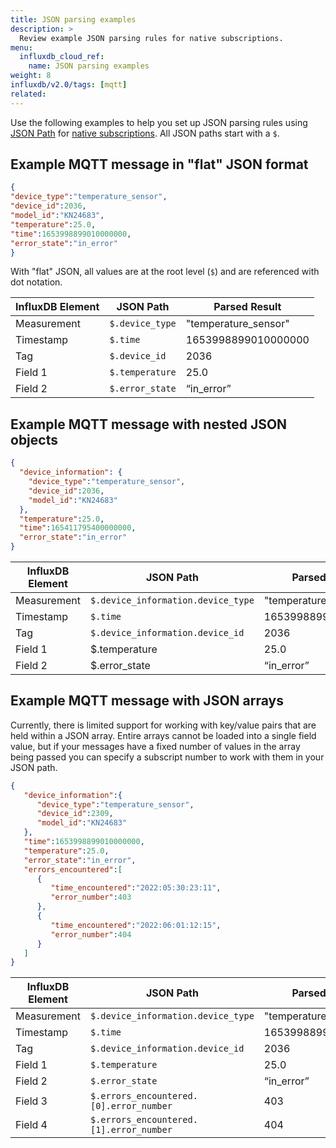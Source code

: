 ```yaml
---
title: JSON parsing examples
description: >
  Review example JSON parsing rules for native subscriptions.
menu:
  influxdb_cloud_ref:
    name: JSON parsing examples
weight: 8
influxdb/v2.0/tags: [mqtt]
related:
---
```


Use the following examples to help you set up JSON parsing rules using [JSON Path](https://jsonpath.com/) 
for [native subscriptions](/influxdb/cloud/write-data/no-code/native-subscriptions). All JSON paths start with a `$`.

## Example MQTT message in "flat" JSON format

```json
{
"device_type":"temperature_sensor",
"device_id":2036,
"model_id":"KN24683",
"temperature":25.0,
"time":1653998899010000000,
"error_state":"in_error"
}
```

With "flat" JSON, all values are at the root level (`$`) and are referenced with dot notation.

|InfluxDB Element|JSON Path|Parsed Result|
|---|---|---|
|Measurement|`$.device_type`|"temperature_sensor"|
|Timestamp|`$.time`|1653998899010000000|
|Tag|`$.device_id`|2036|
|Field 1|`$.temperature`|25.0|
|Field 2|`$.error_state`|“in_error”|

## Example MQTT message with nested JSON objects 

```json
{
  "device_information": {
    "device_type":"temperature_sensor",
    "device_id":2036,
    "model_id":"KN24683"
  },
  "temperature":25.0,
  "time":165411795400000000,
  "error_state":"in_error"
}
```

|InfluxDB Element|JSON Path|Parsed Result|
|---|---|---|
|Measurement|`$.device_information.device_type`|"temperature_sensor"|
|Timestamp|`$.time`|1653998899010000000|
|Tag|`$.device_information.device_id`|2036|
|Field 1|$.temperature|25.0|
|Field 2|$.error_state|“in_error”|

## Example MQTT message with JSON arrays
Currently, there is limited support for working with key/value pairs that are held within 
a JSON array. Entire arrays cannot be loaded into a single field value, but if your messages 
have a fixed number of values in the array being passed you can specify a subscript number 
to work with them in your JSON path.


```json
{
   "device_information":{
      "device_type":"temperature_sensor",
      "device_id":2309,
      "model_id":"KN24683"
   },
   "time":1653998899010000000,
   "temperature":25.0,
   "error_state":"in_error",
   "errors_encountered":[
      {
         "time_encountered":"2022:05:30:23:11",
         "error_number":403
      },
      {
         "time_encountered":"2022:06:01:12:15",
         "error_number":404
      }
   ]
}
```

|InfluxDB Element|JSON Path|Parsed Result|
|---|---|---|
|Measurement|`$.device_information.device_type`|"temperature_sensor"|
|Timestamp|`$.time`|1653998899010000000|
|Tag|`$.device_information.device_id`|2036|
|Field 1|`$.temperature`|25.0|
|Field 2|`$.error_state`|“in_error”|
|Field 3|`$.errors_encountered.[0].error_number`|403|
|Field 4|`$.errors_encountered.[1].error_number`|404|
